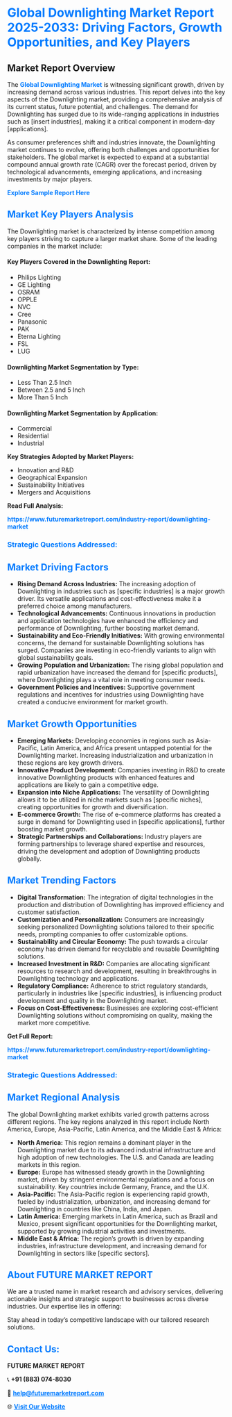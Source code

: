 <h1 style="color: #007BFF;">Global Downlighting Market Report 2025-2033: Driving Factors, Growth Opportunities, and Key Players</h1>

<section id="overview">
<h2>Market Report Overview</h2>
<p>The <a href="https://www.futuremarketreport.com/industry-report/downlighting-market" style="color: #007BFF; text-decoration: none;"><strong>Global Downlighting Market</strong></a> is witnessing significant growth, driven by increasing demand across various industries. This report delves into the key aspects of the Downlighting market, providing a comprehensive analysis of its current status, future potential, and challenges. The demand for Downlighting has surged due to its wide-ranging applications in industries such as [insert industries], making it a critical component in modern-day [applications].</p>
<p>As consumer preferences shift and industries innovate, the Downlighting market continues to evolve, offering both challenges and opportunities for stakeholders. The global market is expected to expand at a substantial compound annual growth rate (CAGR) over the forecast period, driven by technological advancements, emerging applications, and increasing investments by major players.</p>
</section>

<section id="overview">
<p><a href="https://www.futuremarketreport.com/request-sample/reportId=92400" style="color: #007BFF; text-decoration: none;"><strong>Explore Sample Report Here</strong></a></p>
</section>

<section id="key-players">
<h2 style="color: #007BFF;">Market Key Players Analysis</h2>
<p>The Downlighting market is characterized by intense competition among key players striving to capture a larger market share. Some of the leading companies in the market include:</p>
<h4>Key Players Covered in the Downlighting Report:</h4>
<ul><li>Philips Lighting</li><li>GE Lighting</li><li>OSRAM</li><li>OPPLE</li><li>NVC</li><li>Cree</li><li>Panasonic</li><li>PAK</li><li>Eterna Lighting</li><li>FSL</li><li>LUG</li></ul>
<h4>Downlighting Market Segmentation by Type:</h4>
<ul><li>Less Than 2.5 Inch</li><li>Between 2.5 and 5 Inch</li><li>More Than 5 Inch</li></ul>

<h4>Downlighting Market Segmentation by Application:</h4>
<ul><li>Commercial</li><li>Residential</li><li>Industrial</li></ul>
<p><strong>Key Strategies Adopted by Market Players:</strong></p>
<ul>
<li>Innovation and R&D</li>
<li>Geographical Expansion</li>
<li>Sustainability Initiatives</li>
<li>Mergers and Acquisitions</li>
</ul>
</section>

<section>
<p><strong>Read Full Analysis: </strong></p><a href="https://www.futuremarketreport.com/industry-report/downlighting-market" style="color: #007BFF; text-decoration: none;"><strong>https://www.futuremarketreport.com/industry-report/downlighting-market</strong></a>
<h3 style="color: #007BFF;">Strategic Questions Addressed:</h3>
</section>

<section id="driving-factors">
<h2 style="color: #007BFF;">Market Driving Factors</h2>
<ul>
<li><strong>Rising Demand Across Industries:</strong> The increasing adoption of Downlighting in industries such as [specific industries] is a major growth driver. Its versatile applications and cost-effectiveness make it a preferred choice among manufacturers.</li>
<li><strong>Technological Advancements:</strong> Continuous innovations in production and application technologies have enhanced the efficiency and performance of Downlighting, further boosting market demand.</li>
<li><strong>Sustainability and Eco-Friendly Initiatives:</strong> With growing environmental concerns, the demand for sustainable Downlighting solutions has surged. Companies are investing in eco-friendly variants to align with global sustainability goals.</li>
<li><strong>Growing Population and Urbanization:</strong> The rising global population and rapid urbanization have increased the demand for [specific products], where Downlighting plays a vital role in meeting consumer needs.</li>
<li><strong>Government Policies and Incentives:</strong> Supportive government regulations and incentives for industries using Downlighting have created a conducive environment for market growth.</li>
</ul>
</section>

<section id="growth-opportunities">
<h2 style="color: #007BFF;">Market Growth Opportunities</h2>
<ul>
<li><strong>Emerging Markets:</strong> Developing economies in regions such as Asia-Pacific, Latin America, and Africa present untapped potential for the Downlighting market. Increasing industrialization and urbanization in these regions are key growth drivers.</li>
<li><strong>Innovative Product Development:</strong> Companies investing in R&D to create innovative Downlighting products with enhanced features and applications are likely to gain a competitive edge.</li>
<li><strong>Expansion into Niche Applications:</strong> The versatility of Downlighting allows it to be utilized in niche markets such as [specific niches], creating opportunities for growth and diversification.</li>
<li><strong>E-commerce Growth:</strong> The rise of e-commerce platforms has created a surge in demand for Downlighting used in [specific applications], further boosting market growth.</li>
<li><strong>Strategic Partnerships and Collaborations:</strong> Industry players are forming partnerships to leverage shared expertise and resources, driving the development and adoption of Downlighting products globally.</li>
</ul>
</section>

<section id="trending-factors">
<h2 style="color: #007BFF;">Market Trending Factors</h2>
<ul>
<li><strong>Digital Transformation:</strong> The integration of digital technologies in the production and distribution of Downlighting has improved efficiency and customer satisfaction.</li>
<li><strong>Customization and Personalization:</strong> Consumers are increasingly seeking personalized Downlighting solutions tailored to their specific needs, prompting companies to offer customizable options.</li>
<li><strong>Sustainability and Circular Economy:</strong> The push towards a circular economy has driven demand for recyclable and reusable Downlighting solutions.</li>
<li><strong>Increased Investment in R&D:</strong> Companies are allocating significant resources to research and development, resulting in breakthroughs in Downlighting technology and applications.</li>
<li><strong>Regulatory Compliance:</strong> Adherence to strict regulatory standards, particularly in industries like [specific industries], is influencing product development and quality in the Downlighting market.</li>
<li><strong>Focus on Cost-Effectiveness:</strong> Businesses are exploring cost-efficient Downlighting solutions without compromising on quality, making the market more competitive.</li>
</ul>
</section>

<section>
<p><strong>Get Full Report: </strong></p><a href="https://www.futuremarketreport.com/industry-report/downlighting-market" style="color: #007BFF; text-decoration: none;"><strong>https://www.futuremarketreport.com/industry-report/downlighting-market</strong></a>
<h3 style="color: #007BFF;">Strategic Questions Addressed:</h3>
</section>


<section id="regional-analysis">
<h2 style="color: #007BFF;">Market Regional Analysis</h2>
<p>The global Downlighting market exhibits varied growth patterns across different regions. The key regions analyzed in this report include North America, Europe, Asia-Pacific, Latin America, and the Middle East & Africa:</p>
<ul>
<li><strong>North America:</strong> This region remains a dominant player in the Downlighting market due to its advanced industrial infrastructure and high adoption of new technologies. The U.S. and Canada are leading markets in this region.</li>
<li><strong>Europe:</strong> Europe has witnessed steady growth in the Downlighting market, driven by stringent environmental regulations and a focus on sustainability. Key countries include Germany, France, and the U.K.</li>
<li><strong>Asia-Pacific:</strong> The Asia-Pacific region is experiencing rapid growth, fueled by industrialization, urbanization, and increasing demand for Downlighting in countries like China, India, and Japan.</li>
<li><strong>Latin America:</strong> Emerging markets in Latin America, such as Brazil and Mexico, present significant opportunities for the Downlighting market, supported by growing industrial activities and investments.</li>
<li><strong>Middle East & Africa:</strong> The region’s growth is driven by expanding industries, infrastructure development, and increasing demand for Downlighting in sectors like [specific sectors].</li>
</ul>
</section>

<footer>
<h2 style="color: #007BFF;">About FUTURE MARKET REPORT</h2>
<p>We are a trusted name in market research and advisory services, delivering actionable insights and strategic support to businesses across diverse industries. Our expertise lies in offering:</p>

<p>Stay ahead in today’s competitive landscape with our tailored research solutions.</p>

<h2 style="color: #007BFF;">Contact Us:</h2>
<p><strong>FUTURE MARKET REPORT</strong></p>
<p>📞 <strong>+91 (883) 074-8030</strong></p>
<p>📧 <strong><a href="mailto:help@futuremarketreport.com" style="color: #007BFF;">help@futuremarketreport.com</a></strong></p>
<p>🌐 <strong><a href="https://www.futuremarketreport.com/" style="color: #007BFF;">Visit Our Website</a></strong></p>
</footer>